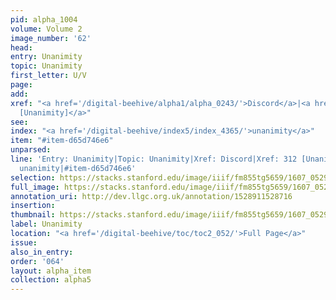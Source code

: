 ```yaml
---
pid: alpha_1004
volume: Volume 2
image_number: '62'
head:
entry: Unanimity
topic: Unanimity
first_letter: U/V
page:
add:
xref: "<a href='/digital-beehive/alpha1/alpha_0243/'>Discord</a>|<a href='/digital-beehive/num2/num_0357/'>312
  [Unanimity]</a>"
see:
index: "<a href='/digital-beehive/index5/index_4365/'>unanimity</a>"
item: "#item-d65d746e6"
unparsed:
line: 'Entry: Unanimity|Topic: Unanimity|Xref: Discord|Xref: 312 [Unanimity]|Index:
  unanimity|#item-d65d746e6'
selection: https://stacks.stanford.edu/image/iiif/fm855tg5659/1607_0529/830,239,2974,464/full/0/default.jpg
full_image: https://stacks.stanford.edu/image/iiif/fm855tg5659/1607_0529/full/full/0/default.jpg
annotation_uri: http://dev.llgc.org.uk/annotation/1528911528716
insertion:
thumbnail: https://stacks.stanford.edu/image/iiif/fm855tg5659/1607_0529/830,239,600,180/250,/0/default.jpg
label: Unanimity
location: "<a href='/digital-beehive/toc/toc2_052/'>Full Page</a>"
issue:
also_in_entry:
order: '064'
layout: alpha_item
collection: alpha5
---
```

